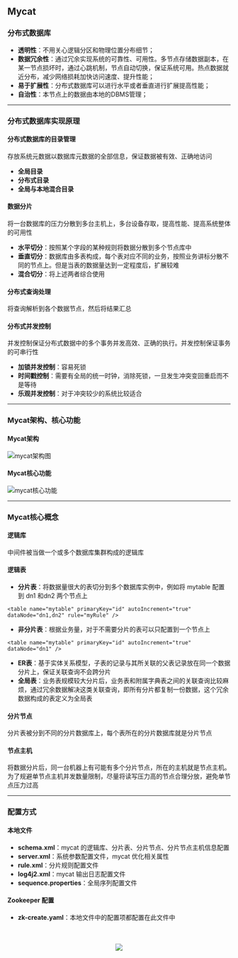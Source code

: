 ## Mycat 

### 分布式数据库
- **透明性**：不用关心逻辑分区和物理位置分布细节；
- **数据冗余性**：通过冗余实现系统的可靠性、可用性。多节点存储数据副本，在某一节点损坏时，通过心跳机制，节点自动切换，保证系统可用。热点数据就近分布，减少网络损耗加快访问速度、提升性能；
- **易于扩展性**：分布式数据库可以进行水平或者垂直进行扩展提高性能；
- **自治性**：本节点上的数据由本地的DBMS管理；

---

### 分布式数据库实现原理
#### 分布式数据库的目录管理
存放系统元数据以数据库元数据的全部信息，保证数据被有效、正确地访问
- **全局目录**
- **分布式目录**
- **全局与本地混合目录**
#### 数据分片
将一台数据库的压力分散到多台主机上，多台设备存取，提高性能、提高系统整体的可用性
- **水平切分**：按照某个字段的某种规则将数据分散到多个节点库中
- **垂直切分**：数据库由多表构成，每个表对应不同的业务，按照业务讲标分散不同的节点上。但是当表的数据量达到一定程度后，扩展较难
- **混合切分**：将上述两者综合使用
#### 分布式查询处理
将查询解析到各个数据节点，然后将结果汇总
#### 分布式并发控制
并发控制保证分布式数据中的多个事务并发高效、正确的执行。并发控制保证事务的可串行性
- **加锁并发控制**：容易死锁
- **时间戳控制**：需要有全局的统一时钟，消除死锁，一旦发生冲突变回重启而不是等待
- **乐观并发控制**：对于冲突较少的系统比较适合

---
### Mycat架构、核心功能
#### Mycat架构
![mycat架构图](https://note.youdao.com/yws/api/personal/file/WEB4af34d99cae8158abf03e25fd71aa54d?method=download&shareKey=9119c38af9d7fb5d35e6ad416df350ea)
#### Mycat核心功能
![mycat核心功能](https://note.youdao.com/yws/api/personal/file/WEB9493ecab26c5f6bfb80949634dc352e8?method=download&shareKey=c7495e999bf59522b278b2e7982aa22d)

---
### Mycat核心概念
#### 逻辑库
中间件被当做一个或多个数据库集群构成的逻辑库
#### 逻辑表
- **分片表**：将数据量很大的表切分到多个数据库实例中，例如将 mytable 配置到 dn1  和dn2 两个节点上
```
<table name="mytable" primaryKey="id" autoIncrement="true" dataNode="dn1,dn2" rule="myRule" />
```
- **非分片表**：根据业务量，对于不需要分片的表可以只配置到一个节点上
```
<table name="mytable" primaryKey="id" autoIncrement="true" dataNode="dn1" />
```
- **ER表**：基于实体关系模型，子表的记录与其所关联的父表记录放在同一个数据分片上，保证关联查询不会跨分片
- **全局表**：业务表规模较大分片后，业务表和附属字典表之间的关联查询比较麻烦，通过冗余数据解决这类关联查询，即所有分片都复制一份数据，这个冗余数据构成的表定义为全局表
#### 分片节点
分片表被分到不同的分片数据库上，每个表所在的分片数据库就是分片节点
#### 节点主机
将数据分片后，同一台机器上有可能有多个分片节点，所在的主机就是节点主机。为了规避单节点主机并发数量限制，尽量将读写压力高的节点合理分放，避免单节点压力过高

---
### 配置方式
#### 本地文件
- **schema.xml**：mycat 的逻辑库、分片表、分片节点、分片节点主机信息配置
- **server.xml**：系统参数配置文件，mycat 优化相关属性
- **rule.xml**：分片规则配置文件
- **log4j2.xml**：mycat 输出日志配置文件
- **sequence.properties**：全局序列配置文件
#### Zookeeper 配置
- **zk-create.yaml**：本地文件中的配置项都配置在此文件中



<div style="text-align:center;margin-top:50px">
    <img src="https://note.youdao.com/yws/api/personal/file/C2C6FCFDC10942B6A3532E6F0928E455?method=download&shareKey=c554dacfc5193c29d4b35682aa1226d9" />
</div>
